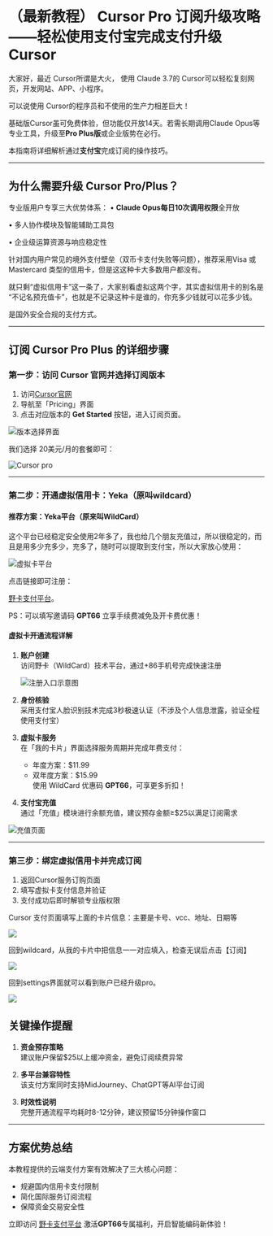 # （最新教程） Cursor Pro 订阅升级攻略——轻松使用支付宝完成支付升级 Cursor
大家好，最近 Cursor所谓是大火， 使用 Claude 3.7的 Cursor可以轻松复刻网页，开发网站、APP、小程序。

可以说使用 Cursor的程序员和不使用的生产力相差巨大！

基础版Cursor虽可免费体验，但功能仅开放14天。若需长期调用Claude Opus等专业工具，升级至**Pro Plus版**或企业版势在必行。

本指南将详细解析通过**支付宝**完成订阅的操作技巧。

---

## 为什么需要升级 Cursor Pro/Plus？

专业版用户专享三大优势体系：
• **Claude Opus每日10次调用权限**全开放

• 多人协作模块及智能辅助工具包


• 企业级运算资源与响应稳定性

针对国内用户常见的境外支付壁垒（双币卡支付失败等问题），推荐采用Visa 或 Mastercard 类型的信用卡，但是这这种卡大多数用户都没有。

就只剩“虚拟信用卡”这一条了，大家别看虚拟这两个字，其实虚拟信用卡的别名是 “不记名预充值卡”，也就是不记录这种卡是谁的，你充多少钱就可以花多少钱。

是国外安全合规的支付方式。

---

## 订阅 Cursor Pro Plus 的详细步骤

### 第一步：访问 Cursor 官网并选择订阅版本

1. 访问[Cursor官网](https://cursor.com)
2. 导航至「Pricing」界面
3. 点击对应版本的 **Get Started** 按钮，进入订阅页面。

![版本选择界面](https://cdn.how2cs.cn/gzh/2025-03-05-051643.png)


我们选择 20美元/月的套餐即可：

![Cursor pro](https://cdn.how2cs.cn/gzh/2025-03-05-051741.png)

---

### 第二步：开通虚拟信用卡：Yeka（原叫wildcard）


#### 推荐方案：Yeka平台（原来叫WildCard）

这个平台已经稳定安全使用2年多了，我也给几个朋友充值过，所以很稳定的，而且是用多少充多少，充多了，随时可以提取到支付宝，所以大家放心使用：

![虚拟卡平台](https://cdn.how2cs.cn/gzh/2025-03-05-051908.png)

点击链接即可注册：

[野卡支付平台](https://yeka.ai/i/GPT66)。

PS：可以填写邀请码 **GPT66** 立享手续费减免及开卡费优惠！


#### 虚拟卡开通流程详解

1. **账户创建**  
   访问野卡（WildCard）技术平台，通过+86手机号完成快速注册

   ![注册入口示意图](https://cdn.how2cs.cn/gzh/2025-03-05-052312.png)

2. **身份核验**  
   采用支付宝人脸识别技术完成3秒极速认证（不涉及个人信息泄露，验证全程使用支付宝）

3. **虚拟卡服务**  
   在「我的卡片」界面选择服务周期并完成年费支付：
   - 年度方案：$11.99
   - 双年度方案：$15.99  
   使用 WildCard 优惠码 **GPT66**，可享更多折扣！

4. **支付宝充值**  
   通过「充值」模块进行余额充值，建议预存金额≥$25以满足订阅需求

![充值页面](https://cdn.how2cs.cn/gzh/2025-03-05-052516.png)

---

### 第三步：绑定虚拟信用卡并完成订阅

1. 返回Cursor服务订购页面
2. 填写虚拟卡支付信息并验证
3. 支付成功后即时解锁专业版权限




Cursor 支付页面填写上面的卡片信息：主要是卡号、vcc、地址、日期等

![](https://cdn.how2cs.cn/gzh/2025-03-05-052725.png)

回到wildcard，从我的卡片中把信息一一对应填入，检查无误后点击【订阅】


![](https://cdn.how2cs.cn/gzh/2025-03-05-052725.png)



回到settings界面就可以看到账户已经升级pro。

![](https://cdn.how2cs.cn/gzh/2025-03-05-052904.png)

## 关键操作提醒

1. **资金预存策略**  
   建议账户保留$25以上缓冲资金，避免订阅续费异常

2. **多平台兼容特性**  
   该支付方案同时支持MidJourney、ChatGPT等AI平台订阅

3. **时效性说明**  
   完整开通流程平均耗时8-12分钟，建议预留15分钟操作窗口

---

## 方案优势总结

本教程提供的云端支付方案有效解决了三大核心问题：
- 规避国内信用卡支付限制
- 简化国际服务订阅流程
- 保障资金交易安全性

立即访问  [野卡支付平台](https://yeka.ai/i/GPT66) 激活**GPT66**专属福利，开启智能编码新体验！
